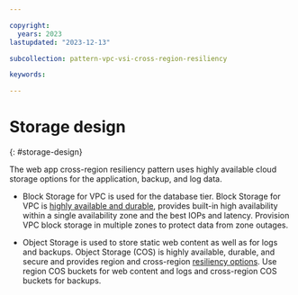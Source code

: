 ```yaml
---

copyright:
  years: 2023
lastupdated: "2023-12-13"

subcollection: pattern-vpc-vsi-cross-region-resiliency

keywords:

---
```


# Storage design
{: #storage-design}

The web app cross-region resiliency pattern uses highly available cloud storage options for the application, backup, and log data.

-   Block Storage for VPC is used for the database tier. Block Storage for VPC is [highly available and durable](https://cloud.ibm.com/docs/vpc?topic=vpc-storageavailability), provides built-in high availability within a single availability zone and the best IOPs and latency. Provision VPC block storage in multiple zones to protect data from zone outages.

-   Object Storage is used to store static web content as well as for logs and backups. Object Storage (COS) is highly available, durable, and secure and provides region and cross-region [resiliency options](https://cloud.ibm.com/docs/cloud-object-storage/basics?topic=cloud-object-storage-endpoints). Use region COS buckets for web content and logs and cross-region COS buckets for backups.
